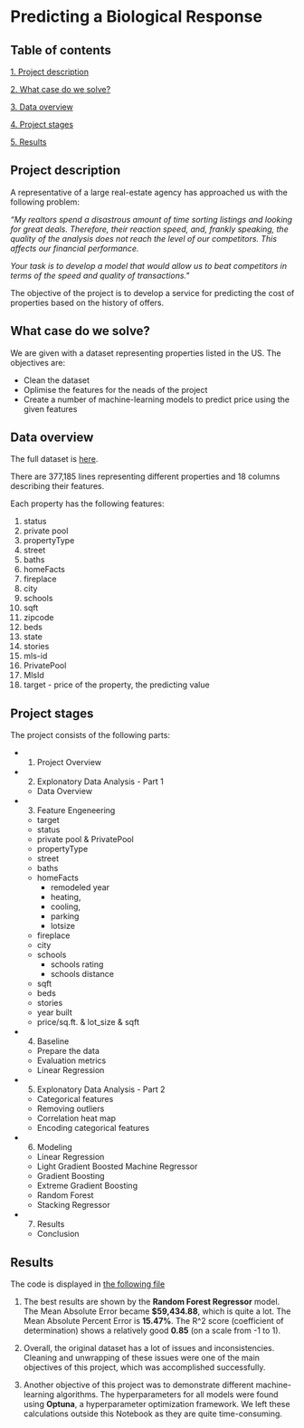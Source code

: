 # Predicting a Biological Response #

## Table of contents 

[1. Project description](https://github.com/Mike-Kulikov/data_science_projects/tree/main/Project%207.%20Property%20Price%20Prediction#project-description)

[2. What case do we solve?](https://github.com/Mike-Kulikov/data_science_projects/tree/main/Project%207.%20Property%20Price%20Prediction#what-case-do-we-solve)

[3. Data overview](https://github.com/Mike-Kulikov/data_science_projects/tree/main/Project%207.%20Property%20Price%20Prediction#data-overview)

[4. Project stages](https://github.com/Mike-Kulikov/data_science_projects/tree/main/Project%207.%20Property%20Price%20Prediction#project-stages)

[5. Results](https://github.com/Mike-Kulikov/data_science_projects/tree/main/Project%207.%20Property%20Price%20Prediction#results)


## Project description

A representative of a large real-estate agency has approached us with the following problem:

<i>“My realtors spend a disastrous amount of time sorting listings and looking for great deals. Therefore, their reaction speed, and, frankly speaking, the quality of the analysis does not reach the level of our competitors. This affects our financial performance.

Your task is to develop a model that would allow us to beat competitors in terms of the speed and quality of transactions."</i>

The objective of the project is to develop a service for predicting the cost of properties based on the history of offers.

## What case do we solve?

We are given with a dataset representing properties listed in the US. The objectives are:

- Clean the dataset
- Oplimise the features for the neads of the project
- Create a number of machine-learning models to predict price using the given features

## Data overview

The full dataset is [here](https://drive.google.com/file/d/11-ZNNIdcQ7TbT8Y0nsQ3Q0eiYQP__NIW/view?usp=share_link).

There are 377,185 lines representing different properties and 18 columns describing their features.

Each property has the following features:
1. status
2. private pool
3. propertyType
4. street
5. baths
6. homeFacts
7. fireplace
8. city
9. schools
10. sqft
11. zipcode
12. beds
13. state
14. stories
15. mls-id
16. PrivatePool
17. MlsId
18. target - price of the property, the predicting value

## Project stages

The project consists of the following parts:

- 1) Project Overview
- 2) Explonatory Data Analysis - Part 1
    * Data Overview
- 3) Feature Engeneering
    * target
    * status
    * private pool & PrivatePool
    * propertyType
    * street
    * baths
    * homeFacts
        - remodeled year
        - heating,
        - cooling,
        - parking
        - lotsize
    * fireplace
    * city
    * schools
        - schools rating
        - schools distance
    * sqft
    * beds
    * stories
    * year built
    * price/sq.ft. & lot_size & sqft
- 4) Baseline
    * Prepare the data
    * Evaluation metrics
    * Linear Regression
- 5) Explonatory Data Analysis - Part 2
    * Categorical features
    * Removing outliers
    * Correlation heat map
    * Encoding categorical features
- 6) Modeling
    * Linear Regression
    * Light Gradient Boosted Machine Regressor
    * Gradient Boosting
    * Extreme Gradient Boosting
    * Random Forest
    * Stacking Regressor
- 7) Results
    * Conclusion
        
## Results

The code is displayed in <a href="https://github.com/Mike-Kulikov/data_science_projects/blob/main/Project%207.%20Property%20Price%20Prediction/Property%20Price%20Prediction%20-%20Final%20Project%20-%20Mike%20Kulikov.ipynb" target="_blank" rel="noopener">the following file</a>

1. The best results are shown by the **Random Forest Regressor** model. The Mean Absolute Error became **$59,434.88**, which is quite a lot. The Mean Absolute Percent Error is **15.47%**. The R^2 score (coefficient of determination) shows a relatively good **0.85** (on a scale from -1 to 1).

2. Overall, the original dataset has a lot of issues and inconsistencies. Cleaning and unwrapping of these issues were one of the main objectives of this project, which was accomplished successfully.

3. Another objective of this project was to demonstrate different machine-learning algorithms. The hyperparameters for all models were found using **Optuna**, a hyperparameter optimization framework. We left these calculations outside this Notebook as they are quite time-consuming.
